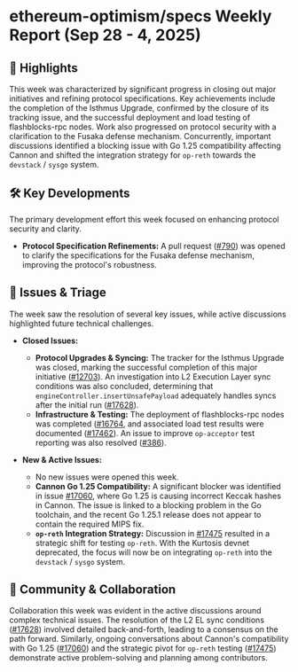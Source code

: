 # ethereum-optimism/specs Weekly Report (Sep 28 - 4, 2025)

## 🚀 Highlights
This week was characterized by significant progress in closing out major initiatives and refining protocol specifications. Key achievements include the completion of the Isthmus Upgrade, confirmed by the closure of its tracking issue, and the successful deployment and load testing of flashblocks-rpc nodes. Work also progressed on protocol security with a clarification to the Fusaka defense mechanism. Concurrently, important discussions identified a blocking issue with Go 1.25 compatibility affecting Cannon and shifted the integration strategy for `op-reth` towards the `devstack` / `sysgo` system.

## 🛠️ Key Developments
The primary development effort this week focused on enhancing protocol security and clarity.

- **Protocol Specification Refinements:** A pull request ([#790](https://github.com/ethereum-optimism/specs/pull/790)) was opened to clarify the specifications for the Fusaka defense mechanism, improving the protocol's robustness.

## 🐛 Issues & Triage
The week saw the resolution of several key issues, while active discussions highlighted future technical challenges.

- **Closed Issues:**
    - **Protocol Upgrades & Syncing:** The tracker for the Isthmus Upgrade was closed, marking the successful completion of this major initiative ([#12703](https://github.com/ethereum-optimism/specs/issues/12703)). An investigation into L2 Execution Layer sync conditions was also concluded, determining that `engineController.insertUnsafePayload` adequately handles syncs after the initial run ([#17628](https://github.com/ethereum-optimism/specs/issues/17628)).
    - **Infrastructure & Testing:** The deployment of flashblocks-rpc nodes was completed ([#16764](https://github.com/ethereum-optimism/specs/issues/16764]), and associated load test results were documented ([#17462](https://github.com/ethereum-optimism/specs/issues/17462)). An issue to improve `op-acceptor` test reporting was also resolved ([#386](https://github.com/ethereum-optimism/specs/issues/386)).

- **New & Active Issues:**
    - No new issues were opened this week.
    - **Cannon Go 1.25 Compatibility:** A significant blocker was identified in issue [#17060](https://github.com/ethereum-optimism/specs/issues/17060), where Go 1.25 is causing incorrect Keccak hashes in Cannon. The issue is linked to a blocking problem in the Go toolchain, and the recent Go 1.25.1 release does not appear to contain the required MIPS fix.
    - **`op-reth` Integration Strategy:** Discussion in [#17475](https://github.com/ethereum-optimism/specs/issues/17475) resulted in a strategic shift for testing `op-reth`. With the Kurtosis devnet deprecated, the focus will now be on integrating `op-reth` into the `devstack` / `sysgo` system.

## 💬 Community & Collaboration
Collaboration this week was evident in the active discussions around complex technical issues. The resolution of the L2 EL sync conditions ([#17628](https://github.com/ethereum-optimism/specs/issues/17628)) involved detailed back-and-forth, leading to a consensus on the path forward. Similarly, ongoing conversations about Cannon's compatibility with Go 1.25 ([#17060](https://github.com/ethereum-optimism/specs/issues/17060)) and the strategic pivot for `op-reth` testing ([#17475](https://github.com/ethereum-optimism/specs/issues/17475)) demonstrate active problem-solving and planning among contributors.